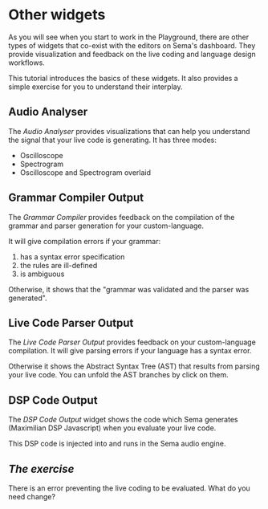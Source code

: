 # Other widgets

As you will see when you start to work in the Playground, there are other types of widgets that co-exist with the editors on Sema's dashboard. They provide visualization and feedback on the live coding and language design workflows. 

This tutorial introduces the basics of these widgets. It also provides a simple exercise for you to understand their interplay. 

## Audio Analyser

The *Audio Analyser* provides visualizations that can help you understand the signal that your live code is generating. It has three modes: 
* Oscilloscope
* Spectrogram
* Oscilloscope and Spectrogram overlaid

## Grammar Compiler Output

The *Grammar Compiler* provides feedback on the compilation of the grammar and parser generation for your custom-language. 

It will give compilation errors if your grammar: 
 
1. has a syntax error specification
2. the rules are ill-defined
3. is ambiguous

Otherwise, it shows that the "grammar was validated and the parser was generated".

## Live Code Parser Output

The *Live Code Parser Output* provides feedback on your custom-language compilation. It will give parsing errors if your language has a syntax error. 

Otherwise it shows the Abstract Syntax Tree (AST) that results from parsing your live code. You can unfold the AST branches by click on them.

## DSP Code Output 

The *DSP Code Output* widget shows the code which Sema generates (Maximilian DSP Javascript) when you evaluate your live code. 

This DSP code is injected into and runs in the Sema audio engine.  

## *The exercise* 

There is an error preventing the live coding to be evaluated. What do you need change?

<!-- the Maximilian DSP -->

<!-- ## Post-It Window -->

<!-- The *Post-It* widget  -->

<!-- ## Store Inspector

The *Store Inspector* widget  -->